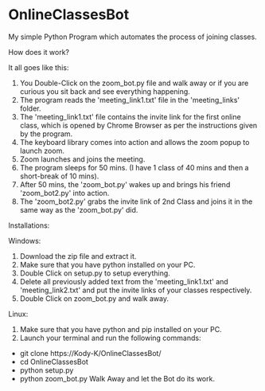 # OnlineClassesBot
My simple Python Program which automates the process of joining classes.

How does it work?

It all goes like this:
1. You Double-Click on the zoom_bot.py file and walk away or if you are curious you sit back and see everything happening. 
2. The program reads the 'meeting_link1.txt' file in the 'meeting_links' folder. 
3. The 'meeting_link1.txt' file contains the invite link for the first online class, which is opened by Chrome Browser as per the instructions given by the program.
4. The keyboard library comes into action and allows the zoom popup to launch zoom.
5. Zoom launches and joins the meeting.
6. The program sleeps for 50 mins. (I have 1 class of 40 mins and then a short-break of 10 mins).
7. After 50 mins, the 'zoom_bot.py' wakes up and brings his friend 'zoom_bot2.py' into action.
8. The 'zoom_bot2.py' grabs the invite link of 2nd Class and joins it in the same way as the 'zoom_bot.py' did.

Installations:

Windows:
1. Download the zip file and extract it.
2. Make sure that you have python installed on your PC.
3. Double Click on setup.py to setup everything.
4. Delete all previously added text from the 'meeting_link1.txt' and 'meeting_link2.txt' and put the invite links of your classes respectively.
5. Double Click on zoom_bot.py and walk away.

Linux:

1. Make sure that you have python and pip installed on your PC.
2. Launch your terminal and run the following commands:
* git clone https://Kody-K/OnlineClassesBot/ 
* cd OnlineClassesBot
* python setup.py
* python zoom_bot.py
Walk Away and let the Bot do its work.
